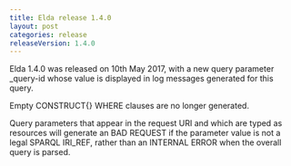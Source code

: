 ```yaml
---
title: Elda release 1.4.0
layout: post
categories: release
releaseVersion: 1.4.0
---
```


Elda 1.4.0 was released on 10th May 2017, with a new
query parameter \_query-id whose value is displayed
in log messages generated for this query.

Empty CONSTRUCT{} WHERE clauses are no longer generated.

Query parameters that appear in the request URI and which
are typed as resources will generate an BAD REQUEST if
the parameter value is not a legal SPARQL IRI_REF,
rather than an INTERNAL ERROR when the overall query is
parsed. 


